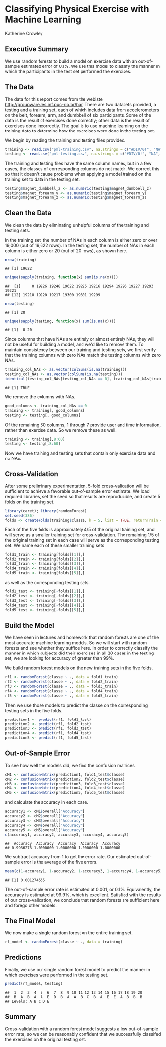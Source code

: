 # Classifying Physical Exercise with Machine Learning
Katherine Crowley  

## Executive Summary
We use random forests to build a model on exercise data with an out-of-sample estimated error of 0.1%. We use this model to classify the manner in which the participants in the test set performed the exercises. 

## The Data
The data for this report comes from the webiste http://groupware.les.inf.puc-rio.br/har. There are two datasets provided, a testing and a training set, each of which includes data from accelerometers on the belt, forearm, arm, and dumbbell of six participants. Some of the data is the result of exercises done correctly; other data is the result of exercises done incorrectly. The goal is to use machine learning on the training data to determine how the exercises were done in the testing set. 

We begin by reading the training and testing files provided.


```r
training <- read.csv("pml-training.csv", na.strings = c("#DIV/0!", "NA", ""))
testing <- read.csv("pml-testing.csv", na.strings = c("#DIV/0!", "NA", ""))
```

The training and testing files have the same column names, but in a few cases, the classes of corresponding columns do not match. We correct this so that it doesn't cause problems when applying a model trained on the training set to data in the testing set.


```r
testing$magnet_dumbbell_z <- as.numeric(testing$magnet_dumbbell_z) 
testing$magnet_forearm_y <- as.numeric(testing$magnet_forearm_y)
testing$magnet_forearm_z <- as.numeric(testing$magnet_forearm_z)
```

## Clean the Data

We clean the data by eliminating unhelpful columns of the training and testing sets.

In the training set, the number of NAs in each column is either zero or over 19,000 (out of 19,622 rows). In the testing set, the number of NAs in each column is either zero or 20 (out of 20 rows), as shown here. 


```r
nrow(training)
```

```
## [1] 19622
```

```r
unique(sapply(training, function(x) sum(is.na(x))))
```

```
##  [1]     0 19226 19248 19622 19225 19216 19294 19296 19227 19293 19221
## [12] 19218 19220 19217 19300 19301 19299
```

```r
nrow(testing)
```

```
## [1] 20
```

```r
unique(sapply(testing, function(x) sum(is.na(x))))
```

```
## [1]  0 20
```

Since columns that have NAs are entirely or almost entirely NAs, they will not be useful for building a model, and we'd like to remove them. To maintain consistency between our training and testing sets, we first verify that the training columns with zero NAs match the testing columns with zero NAs. 


```r
training_col_NAs <- as.vector(colSums(is.na(training)))
testing_col_NAs <- as.vector(colSums(is.na(testing)))
identical(testing_col_NAs[testing_col_NAs == 0], training_col_NAs[training_col_NAs == 0])
```

```
## [1] TRUE
```

We remove the columns with NAs. 


```r
good_columns <- training_col_NAs == 0
training <- training[, good_columns]
testing <- testing[, good_columns]
```

Of the remaining 60 columns, 1 through 7 provide user and time information, rather than exercise data. So we remove these as well. 



```r
training <- training[,8:60]
testing <- testing[,8:60]
```

Now we have training and testing sets that contain only exercise data and no NAs.

## Cross-Validation

After some preliminary experimentation, 5-fold cross-validation will be sufficient to achieve a favorable out-of-sample error estimate. We load required libraries, set the seed so that results are reproducible, and create 5 folds on the training set.


```r
library(caret); library(randomForest)
set.seed(386)
folds <- createFolds(training$classe, k = 5, list = TRUE, returnTrain = TRUE)
```

Each of the five folds is approximately 4/5 of the original training set, and will serve as a smaller training set for cross-validation. The remaining 1/5 of the original training set in each case will serve as the corresponding testing set. We name each of these smaller training sets


```r
fold1_train <- training[folds[[1]],]
fold2_train <- training[folds[[2]],]
fold3_train <- training[folds[[3]],]
fold4_train <- training[folds[[4]],]
fold5_train <- training[folds[[5]],]
```

as well as the corresponding testing sets.


```r
fold1_test <- training[-folds[[1]],]
fold2_test <- training[-folds[[2]],]
fold3_test <- training[-folds[[3]],]
fold4_test <- training[-folds[[4]],]
fold5_test <- training[-folds[[5]],]
```

## Build the Model

We have seen in lectures and homework that random forests are one of the most accurate machine learning models. So we will start with random forests and see whether they suffice here. In order to correctly classify the manner in which subjects did their exercises in all 20 cases in the testing set, we are looking for accuracy of greater than 99%.

We build random forest models on the new training sets in the five folds.


```r
rf1 <- randomForest(classe ~ ., data = fold1_train)
rf2 <- randomForest(classe ~ ., data = fold2_train)
rf3 <- randomForest(classe ~ ., data = fold3_train)
rf4 <- randomForest(classe ~ ., data = fold4_train)
rf5 <- randomForest(classe ~ ., data = fold5_train)
```

Then we use those models to predict the classe on the corresponding testing sets in the five folds.


```r
prediction1 <- predict(rf1, fold1_test)
prediction2 <- predict(rf1, fold2_test)
prediction3 <- predict(rf1, fold3_test)
prediction4 <- predict(rf1, fold4_test)
prediction5 <- predict(rf1, fold5_test)
```

## Out-of-Sample Error

To see how well the models did, we find the confusion matrices


```r
cM1 <- confusionMatrix(prediction1, fold1_test$classe)
cM2 <- confusionMatrix(prediction2, fold2_test$classe)
cM3 <- confusionMatrix(prediction3, fold3_test$classe)
cM4 <- confusionMatrix(prediction4, fold4_test$classe)
cM5 <- confusionMatrix(prediction5, fold5_test$classe)
```

and calculate the accuracy in each case.


```r
accuracy1 <- cM1$overall["Accuracy"]
accuracy2 <- cM2$overall["Accuracy"]
accuracy3 <- cM3$overall["Accuracy"]
accuracy4 <- cM4$overall["Accuracy"]
accuracy5 <- cM5$overall["Accuracy"]
c(accuracy1, accuracy2, accuracy3, accuracy4, accuracy5)
```

```
##  Accuracy  Accuracy  Accuracy  Accuracy  Accuracy 
## 0.9936273 1.0000000 1.0000000 1.0000000 1.0000000
```

We subtract accuracy from 1 to get the error rate. Our estimated out-of-sample error is the average of the five errors.


```r
mean(c(1-accuracy1, 1-accuracy2, 1-accuracy3, 1-accuracy4, 1-accuracy5))
```

```
## [1] 0.001274535
```

The out-of-sample error rate is estimated at 0.001, or 0.1%. Equivalently, the accuracy is estimated at 99.9%, which is excellent. Satisfied with the results of our cross-validation, we conclude that random forests are sufficient here and forego other models.


## The Final Model

We now make a single random forest on the entire training set.


```r
rf_model <- randomForest(classe ~ ., data = training)
```

## Predictions

Finally, we use our single random forest model to predict the manner in which exercises were performed in the testing set.


```r
predict(rf_model, testing)
```

```
##  1  2  3  4  5  6  7  8  9 10 11 12 13 14 15 16 17 18 19 20 
##  B  A  B  A  A  E  D  B  A  A  B  C  B  A  E  E  A  B  B  B 
## Levels: A B C D E
```

## Summary
Cross-validation with a random forest model suggests a low out-of-sample error rate, so we can be reasonably confident that we successfully classifed the exercises on the original testing set.  
